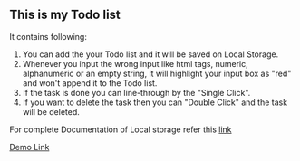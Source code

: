 ## This is my Todo list

It contains following:

1. You can add the your Todo list and it will be saved on Local Storage.
2. Whenever you input the wrong input like html tags, numeric, alphanumeric or an empty string, it will highlight your input box as "red" and won't append it to the Todo list.
3. If the task is done you can line-through by the "Single Click".
4. If you want to delete the task then you can "Double Click" and the task will be deleted.

For complete Documentation of Local storage refer this [link](https://developer.mozilla.org/en-US/docs/Web/API/Window/localStorage)

[Demo Link](https://panditaditi07.github.io/ToDo-List/.)
